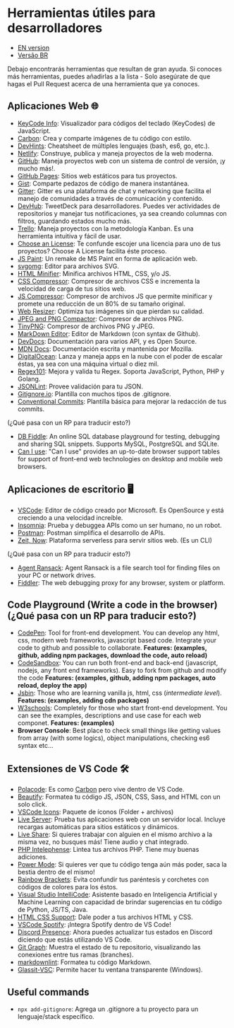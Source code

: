 # Herramientas útiles para desarrolladores

- [EN version](README.md)
- [Versão BR](README-BR.md)

Debajo encontrarás herramientas que resultan de gran ayuda. Si conoces más herramientas, puedes añadirlas a la lista - Solo asegúrate de que hagas el Pull Request acerca de una herramienta que ya conoces.

## Aplicaciones Web 🌐

- [KeyCode Info](https://keycode.info/): Visualizador para códigos del teclado (KeyCodes) de JavaScript.
- [Carbon](https://carbon.now.sh): Crea y comparte imágenes de tu código con estilo.
- [DevHints](https://devhints.io/): Cheatsheet de múltiples lenguajes (bash, es6, go, etc.).
- [Netlify](https://www.netlify.com/): Construye, publica y maneja proyectos de la web moderna.
- [GitHub](https://github.com/): Maneja proyectos web con un sistema de control de versión, ¡y mucho más!.
- [GitHub Pages](https://pages.github.com/): Sitios web estáticos para tus proyectos.
- [Gist](https://gist.github.com/): Comparte pedazos de código de manera instantánea.
- [Gitter](https://gitter.im/): Gitter es una plataforma de chat y networking que facilita el manejo de comunidades a través de comunicación y contenido.
- [DevHub](https://devhubapp.com/): TweetDeck para desarrolladores. Puedes ver actividades de repositorios y manejar tus notificaciones, ya sea creando columnas con filtros, guardando estados mucho más.
- [Trello](https://trello.com/en): Maneja proyectos con la metodología Kanban. Es una herramienta intuitiva y fácil de usar.
- [Choose an License](https://choosealicense.com/): Te confunde escojer una licencia para uno de tus proyectos? Choose A License facilita éste proceso.
- [JS Paint](https://jspaint.app/): Un remake de MS Paint en forma de aplicación web.
- [svgomg](https://jakearchibald.github.io/svgomg/): Editor para archivos SVG.
- [HTML Minifier](https://www.willpeavy.com/minifier/): Minifica archivos HTML, CSS, y/o JS.
- [CSS Compressor](https://csscompressor.com/): Compresor de archivos CSS e incrementa la velocidad de carga de tus sitios web.
- [JS Compressor](https://jscompress.com/): Compresor de archivos JS que permite minificar y promete una reducción de un 80% de su tamaño original.
- [Web Resizer](http://webresizer.com/resizer/): Optimiza tus imágenes sin que pierdan su calidad.
- [JPEG and PNG Compactor](https://compresspng.com/es/): Compresor de archivos PNG.
- [TinyPNG](https://tinypng.com/): Compresor de archivos PNG y JPEG.
- [MarkDown Editor](https://jbt.github.io/markdown-editor/): Editor de Markdown (con syntax de Github).
- [DevDocs](https://devdocs.io/): Documentación para varios API, y es Open Source.
- [MDN Docs](https://developer.mozilla.org/en-US/): Documentación escrita y mantenida por Mozilla.
- [DigitalOcean](https://www.digitalocean.com/): Lanza y maneja apps en la nube con el poder de escalar éstas, ya sea con una máquina virtual o diez mil.
- [Regex101](https://regex101.com/): Mejora y valida tu Regex. Soporta JavaScript, Python, PHP y Golang.
- [JSONLint](https://jsonlint.com/): Provee validación para tu JSON.
- [Gitignore.io](https://www.gitignore.io/): Plantilla con muchos tipos de .gitignore.
- [Conventional Commits](https://www.conventionalcommits.org): Plantilla básica para mejorar la redacción de tus commits.

(¿Qué pasa con un RP para traducir esto?)

- [DB Fiddle](https://www.db-fiddle.com/): An online SQL database playground for testing, debugging and sharing SQL snippets. Supports MySQL, PostgreSQL and SQLite.
- [Can I use](https://caniuse.com): "Can I use" provides an up-to-date browser support tables for support of front-end web technologies on desktop and mobile web browsers.

## Aplicaciones de escritorio 🖥

- [VSCode](https://code.visualstudio.com/): Editor de código creado por Microsoft. Es OpenSource y está creciendo a una velocidad increíble.
- [Insomnia](https://insomnia.rest/): Prueba y debuggea APIs como un ser humano, no un robot.
- [Postman](https://www.getpostman.com/): Postman simplifica el desarrollo de APIs.
- [Zeit, Now](https://zeit.co/): Plataforma serverless para servir sitios web. (Es un CLI)

(¿Qué pasa con un RP para traducir esto?)

- [Agent Ransack](https://www.mythicsoft.com/agentransack/): Agent Ransack is a file search tool for finding files on your PC or network drives.
- [Fiddler](https://www.telerik.com/fiddler): The web debugging proxy for any browser, system or platform.

## Code Playground (Write a code in the browser) (¿Qué pasa con un RP para traducir esto?)

- [CodePen](https://codepen.io/): Tool for front-end development. You can develop any html, css, modern web frameworks, javascript based code. Integrate your code to github and possible to collaborate. **Features: (examples, github, adding npm packages, download the code, auto reload)**
- [CodeSandbox](https://codesandbox.io/): You can run both front-end and back-end (javascript, nodejs, any front end frameworks). Easy to fork from github and modify the code **Features: (examples, github, adding npm packages, auto reload, deploy the app)**
- [Jsbin](https://jsbin.com/): Those who are learning vanilla js, html, css (_intermediate level_). **Features: (examples, adding cdn packages)**
- [W3schools](https://www.w3schools.com/): Completely for those who start front-end development. You can see the examples, descriptions and use case for each web componet. **Features: (examples)**
- **Browser Console**: Best place to check small things like getting values from array (with some logics), object manipulations, checking es6 syntax etc...

## Extensiones de VS Code 🛠

- [Polacode](https://marketplace.visualstudio.com/items?itemName=pnp.polacode): Es como [Carbon](https://carbon.now.sh) pero vive dentro de VS Code.
- [Beautify](https://marketplace.visualstudio.com/items?itemName=HookyQR.beautify): Formatea tu código JS, JSON, CSS, Sass, and HTML con un solo click.
- [VSCode Icons](https://marketplace.visualstudio.com/items?itemName=vscode-icons-team.vscode-icons): Paquete de íconos (Folder + archivos)
- [Live Server](https://marketplace.visualstudio.com/items?itemName=ritwickdey.LiveServer): Prueba tus aplicaciones web con un servidor local. Incluye recargas automáticas para sitios estáticos y dinámicos.
- [Live Share](https://marketplace.visualstudio.com/items?itemName=MS-vsliveshare.vsliveshare-pack): Si quieres trabajar con alguien en el mismo archivo a la misma vez, no busques más! Tiene audio y chat integrado.
- [PHP Intelephense](https://marketplace.visualstudio.com/items?itemName=bmewburn.vscode-intelephense-client): Lintea tus archivos PHP. Tiene muy buenas adiciones.
- [Power Mode](https://marketplace.visualstudio.com/items?itemName=hoovercj.vscode-power-mode): Si quieres ver que tu código tenga aún más poder, saca la bestia dentro de el mismo!
- [Rainbow Brackets](https://marketplace.visualstudio.com/items?itemName=2gua.rainbow-brackets): Evita confundir tus paréntesis y corchetes con códigos de colores para los éstos.
- [Visual Studio IntelliCode](https://marketplace.visualstudio.com/items?itemName=VisualStudioExptTeam.vscodeintellicode): Asistente basado en Inteligencia Artificial y Machine Learning con capacidad de brindar sugerencias en tu código de Python, JS/TS, Java.
- [HTML CSS Support](https://marketplace.visualstudio.com/items?itemName=ecmel.vscode-html-css): Dale poder a tus archivos HTML y CSS.
- [VSCode Spotify](https://marketplace.visualstudio.com/items?itemName=shyykoserhiy.vscode-spotify): ¡Integra Spotify dentro de VS Code!
- [Discord Presence](https://marketplace.visualstudio.com/items?itemName=icrawl.discord-vscode): Ahora puedes actualizar tus estados en Discord diciendo que estás utilizando VS Code.
- [Git Graph](https://marketplace.visualstudio.com/items?itemName=mhutchie.git-graph): Muestra el estado de tu repositorio, visualizando las conexiones entre tus ramas (branches).
- [markdownlint](https://marketplace.visualstudio.com/items?itemName=DavidAnson.vscode-markdownlint): Formatea tu código Markdown.
- [Glassit-VSC](https://marketplace.visualstudio.com/items?itemName=s-nlf-fh.glassit): Permite hacer tu ventana transparente (Windows).

## Useful commands

- `npx add-gitignore`: Agrega un .gitignore a tu proyecto para un lenguaje/stack específico.
